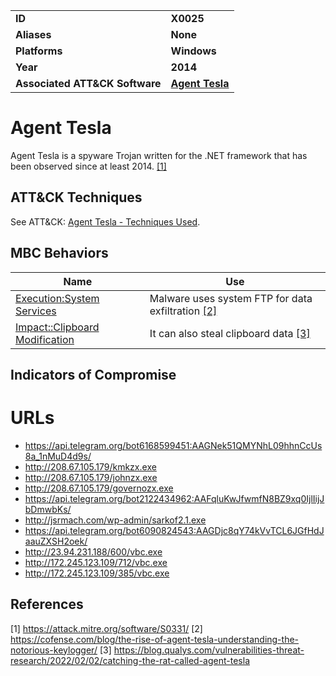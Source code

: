 <table>
<tr>
<td><b>ID</b></td>
<td><b>X0025</b></td>
</tr>
<tr>
<td><b>Aliases</b></td>
<td><b>None</b></td>
</tr>
<tr>
<td><b>Platforms</b></td>
<td><b>Windows</b></td>
</tr>
<tr>
<td><b>Year</b></td>
<td><b>2014</b></td>
</tr>
<tr>
<td><b>Associated ATT&CK Software</b></td>
<td><b><a href="https://attack.mitre.org/software/S0331/">Agent Tesla</a></b></td>
</tr>
</table>


# Agent Tesla

Agent Tesla is a spyware Trojan written for the .NET framework that has been observed since at least 2014. [[1]](#1)

## ATT&CK Techniques

See ATT&CK: [Agent Tesla - Techniques Used](https://attack.mitre.org/software/S0331/).



## MBC Behaviors

|Name|Use|
|---|---|
|[Execution:System Services](../execution/system-services.md)|Malware uses system FTP for data exfiltration [[2]](#2)|
|[Impact::Clipboard Modification](../impact/clipboard-modification.md)| It can also steal clipboard data [[3]](#3) |


## Indicators of Compromise

# URLs
- https://api.telegram.org/bot6168599451:AAGNek51QMYNhL09hhnCcUs8a_1nMuD4d9s/	
- http://208.67.105.179/kmkzx.exe
- http://208.67.105.179/johnzx.exe
- http://208.67.105.179/governozx.exe
- https://api.telegram.org/bot2122434962:AAFqluKwJfwmfN8BZ9xq0IjlIijJbDmwbKs/	
- http://jsrmach.com/wp-admin/sarkof2.1.exe
- https://api.telegram.org/bot6090824543:AAGDjc8qY74kVvTCL6JGfHdJaauZXSH2oek/	
- http://23.94.231.188/600/vbc.exe
- http://172.245.123.109/712/vbc.exe
- http://172.245.123.109/385/vbc.exe


## References

<a name="1">[1]</a> https://attack.mitre.org/software/S0331/
<a name="2">[2]</a> https://cofense.com/blog/the-rise-of-agent-tesla-understanding-the-notorious-keylogger/
<a name="3">[3]</a>
https://blog.qualys.com/vulnerabilities-threat-research/2022/02/02/catching-the-rat-called-agent-tesla

